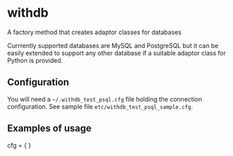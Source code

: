 # withdb

A factory method that creates adaptor classes for databases

Currrently supported databases are MySQL and PostgreSQL but it can be
easily extended to support any other database if a suitable adaptor
class for Python is provided.

## Configuration

You will need a `~/.withdb_test_psql.cfg` file holding the connection
configuration. See sample file `etc/withdb_test_psql_sample.cfg`.

## Examples of usage

   cfg = {
   }
